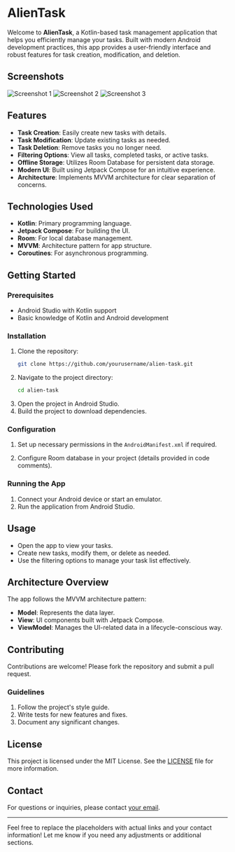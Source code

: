 # AlienTask

Welcome to **AlienTask**, a Kotlin-based task management application that helps you efficiently manage your tasks. Built with modern Android development practices, this app provides a user-friendly interface and robust features for task creation, modification, and deletion.

## Screenshots

![Screenshot 1](link_to_screenshot1)
![Screenshot 2](link_to_screenshot2)
![Screenshot 3](link_to_screenshot3)

## Features

- **Task Creation**: Easily create new tasks with details.
- **Task Modification**: Update existing tasks as needed.
- **Task Deletion**: Remove tasks you no longer need.
- **Filtering Options**: View all tasks, completed tasks, or active tasks.
- **Offline Storage**: Utilizes Room Database for persistent data storage.
- **Modern UI**: Built using Jetpack Compose for an intuitive experience.
- **Architecture**: Implements MVVM architecture for clear separation of concerns.

## Technologies Used

- **Kotlin**: Primary programming language.
- **Jetpack Compose**: For building the UI.
- **Room**: For local database management.
- **MVVM**: Architecture pattern for app structure.
- **Coroutines**: For asynchronous programming.

## Getting Started

### Prerequisites

- Android Studio with Kotlin support
- Basic knowledge of Kotlin and Android development

### Installation

1. Clone the repository:
   ```bash
   git clone https://github.com/yourusername/alien-task.git
   ```
2. Navigate to the project directory:
   ```bash
   cd alien-task
   ```
3. Open the project in Android Studio.
4. Build the project to download dependencies.

### Configuration

1. Set up necessary permissions in the `AndroidManifest.xml` if required.

2. Configure Room database in your project (details provided in code comments).

### Running the App

1. Connect your Android device or start an emulator.
2. Run the application from Android Studio.

## Usage

- Open the app to view your tasks.
- Create new tasks, modify them, or delete as needed.
- Use the filtering options to manage your task list effectively.

## Architecture Overview

The app follows the MVVM architecture pattern:

- **Model**: Represents the data layer.
- **View**: UI components built with Jetpack Compose.
- **ViewModel**: Manages the UI-related data in a lifecycle-conscious way.

## Contributing

Contributions are welcome! Please fork the repository and submit a pull request.

### Guidelines

1. Follow the project's style guide.
2. Write tests for new features and fixes.
3. Document any significant changes.

## License

This project is licensed under the MIT License. See the [LICENSE](LICENSE) file for more information.

## Contact

For questions or inquiries, please contact [your email](mailto:your.email@example.com).

---

Feel free to replace the placeholders with actual links and your contact information! Let me know if you need any adjustments or additional sections.
